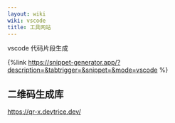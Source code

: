 ```yaml
---
layout: wiki
wiki: vscode
title: 工具网站
---
```


vscode 代码片段生成

{%link https://snippet-generator.app/?description=&tabtrigger=&snippet=&mode=vscode %}

## 二维码生成库

https://qr-x.devtrice.dev/
